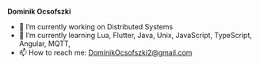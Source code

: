 **Dominik Ocsofszki** 
- 🔭 I’m currently working on Distributed Systems
- 🌱 I’m currently learning Lua, Flutter, Java, Unix, JavaScript, TypeScript, Angular, MQTT, 
- 📫 How to reach me: DominikOcsofszki2@gmail.com
